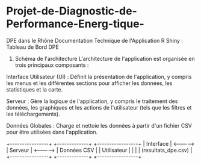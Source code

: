 # Projet-de-Diagnostic-de-Performance-Energ-tique-
DPE dans le Rhône
Documentation Technique de l'Application R Shiny : Tableau de Bord DPE
1. Schéma de l'architecture
L'architecture de l'application est organisée en trois principaux composants :

Interface Utilisateur (UI) : Définit la présentation de l'application, y compris les menus et les différentes sections pour afficher les données, les statistiques et la carte.

Serveur : Gère la logique de l'application, y compris le traitement des données, les graphiques et les actions de l'utilisateur (tels que les filtres et les téléchargements).

Données Globales : Charge et nettoie les données à partir d'un fichier CSV pour être utilisées dans l'application.

+----------------+          +-------------+         +-----------------+
|   Interface     | <-----> |   Serveur   | <-----> |  Données CSV    |
|     Utilisateur |          |             |         |  (resultats_dpe.csv) |
+----------------+          +-------------+         +-----------------+



